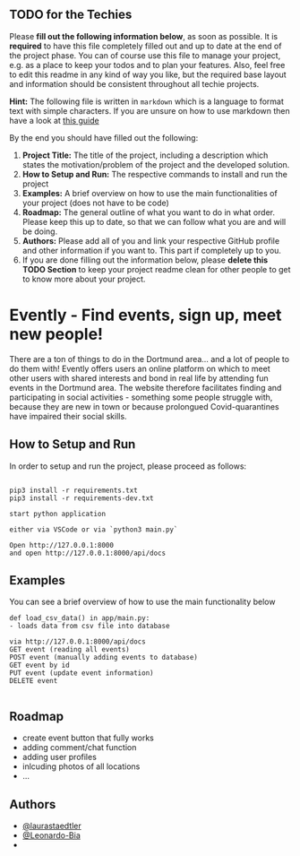  ## TODO for the Techies
Please **fill out the following information below**, as soon as possible. It is **required** to have this file completely filled out and up to date at the end of the project phase.
You can of course use this file to manage your project, e.g. as a place to keep your todos and to plan your features. Also, feel free to edit this readme in any kind of way you like, but the required base layout and information should be consistent throughout all techie projects.

**Hint:** The following file is written in `markdown` which is a language to format text with simple characters. If you are unsure on how to use markdown then have a look at [this guide](https://www.markdownguide.org/basic-syntax/)

By the end you should have filled out the following:
1. **Project Title:** The title of the project, including a description which states the motivation/problem of the project and the developed solution.
2. **How to Setup and Run:** The respective commands to install and run the project
3. **Examples:** A brief overview on how to use the main functionalities of your project (does not have to be code)
4. **Roadmap:** The general outline of what you want to do in what order. Please keep this up to date, so that we can follow what you are and will be doing.
5. **Authors:** Please add all of you and link your respective GitHub profile and other information if you want to. This part if completely up to you.
6. If you are done filling out the information below, please **delete this TODO Section** to keep your project readme clean for other people to get to know more about your project.

# Evently - Find events, sign up, meet new people!

There are a ton of things to do in the Dortmund area… and a lot of people to do them with! Evently offers users an online platform on which to meet other users with shared interests and bond in real life by attending fun events in the Dortmund area. The website therefore facilitates finding and participating in social activities - something some people struggle with, because they are new in town or because prolongued Covid-quarantines have impaired their social skills.


## How to Setup and Run

In order to setup and run the project, please proceed as follows:

```python3 -m venv venv && source venv/bin/activate

pip3 install -r requirements.txt
pip3 install -r requirements-dev.txt

start python application

either via VSCode or via `python3 main.py`

Open http://127.0.0.1:8000
and open http://127.0.0.1:8000/api/docs

```

## Examples

You can see a brief overview of how to use the main functionality below

```
def load_csv_data() in app/main.py:
- loads data from csv file into database

via http://127.0.0.1:8000/api/docs
GET event (reading all events)
POST event (manually adding events to database)
GET event by id
PUT event (update event information)
DELETE event


```

  
## Roadmap

- create event button that fully works
- adding comment/chat function
- adding user profiles
- inlcuding photos of all locations
- ...

  
## Authors

- [@laurastaedtler](https://github.com/laurastaedtler)
- [@Leonardo-Bia](https://github.com/Leonardo-Bia)
- 

  

